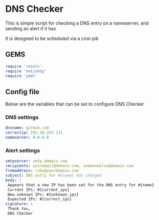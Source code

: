 # DNS Checker
This is simple script for checking a DNS entry on a nameserver, and sending an alert if it has

It is designed to be scheduled via a cron job

## GEMS

``` ruby
require 'resolv'
require 'net/smtp'
require 'yaml'
```
## Config file

Below are the variables that can be set to configure DNS Checker

### DNS settings
``` yaml
dnsname: github.com
correctip: 192.30.252.131
nameserver: 8.8.8.8
```
### Alert settings
``` yaml
smtpserver: smtp.domain.com
recipients: youremail@domain.com, someoneelse@domain.com
fromaddress: ruby@yourdomain.com
subject: DNS entry for #{name} has changed
body: |
 Appears that a new IP has been set for the DNS entry for #{name}
 Current IPs: #{current_ips}
 New unknown IPs: #{unknown_ips}
 Expected IPs: #{correct_ips}
signature: |
 Thank You,
 DNS Checker
```
